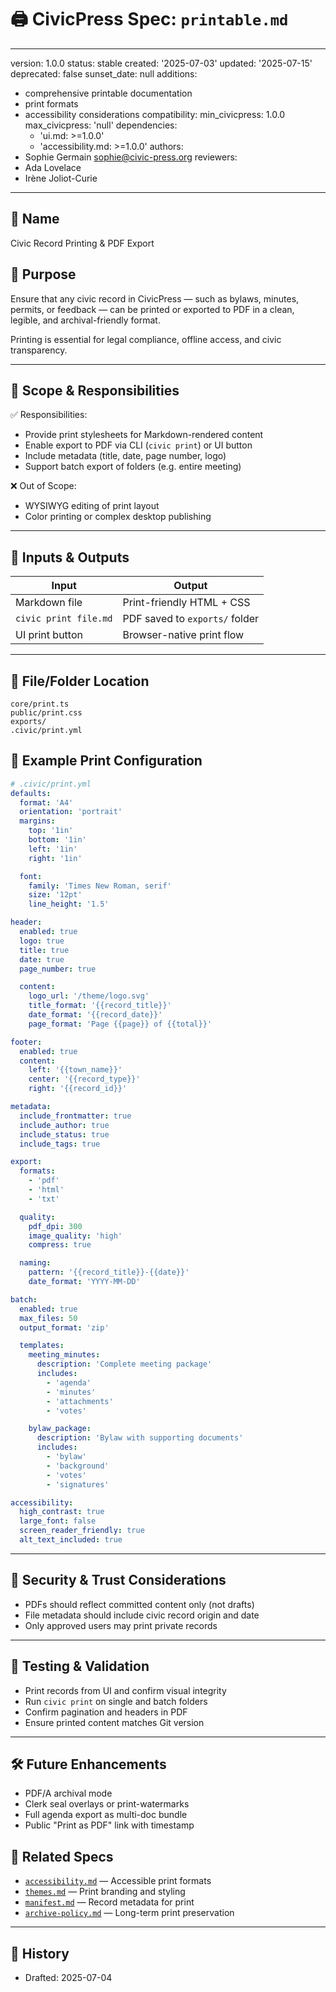 # 🖨️ CivicPress Spec: `printable.md`

---
version: 1.0.0
status: stable
created: '2025-07-03'
updated: '2025-07-15'
deprecated: false
sunset_date: null
additions:

- comprehensive printable documentation
- print formats
- accessibility considerations
compatibility:
  min_civicpress: 1.0.0
  max_civicpress: 'null'
  dependencies:
  - 'ui.md: >=1.0.0'
  - 'accessibility.md: >=1.0.0'
authors:
- Sophie Germain <sophie@civic-press.org>
reviewers:
- Ada Lovelace
- Irène Joliot-Curie

---

## 📛 Name

Civic Record Printing & PDF Export

## 🎯 Purpose

Ensure that any civic record in CivicPress — such as bylaws, minutes, permits,
or feedback — can be printed or exported to PDF in a clean, legible, and
archival-friendly format.

Printing is essential for legal compliance, offline access, and civic
transparency.

---

## 🧩 Scope & Responsibilities

✅ Responsibilities:

- Provide print stylesheets for Markdown-rendered content
- Enable export to PDF via CLI (`civic print`) or UI button
- Include metadata (title, date, page number, logo)
- Support batch export of folders (e.g. entire meeting)

❌ Out of Scope:

- WYSIWYG editing of print layout
- Color printing or complex desktop publishing

---

## 🔗 Inputs & Outputs

| Input                 | Output                         |
| --------------------- | ------------------------------ |
| Markdown file         | Print-friendly HTML + CSS      |
| `civic print file.md` | PDF saved to `exports/` folder |
| UI print button       | Browser-native print flow      |

---

## 📂 File/Folder Location

```
core/print.ts
public/print.css
exports/
.civic/print.yml
```

## 📝 Example Print Configuration

```yaml
# .civic/print.yml
defaults:
  format: 'A4'
  orientation: 'portrait'
  margins:
    top: '1in'
    bottom: '1in'
    left: '1in'
    right: '1in'

  font:
    family: 'Times New Roman, serif'
    size: '12pt'
    line_height: '1.5'

header:
  enabled: true
  logo: true
  title: true
  date: true
  page_number: true

  content:
    logo_url: '/theme/logo.svg'
    title_format: '{{record_title}}'
    date_format: '{{record_date}}'
    page_format: 'Page {{page}} of {{total}}'

footer:
  enabled: true
  content:
    left: '{{town_name}}'
    center: '{{record_type}}'
    right: '{{record_id}}'

metadata:
  include_frontmatter: true
  include_author: true
  include_status: true
  include_tags: true

export:
  formats:
    - 'pdf'
    - 'html'
    - 'txt'

  quality:
    pdf_dpi: 300
    image_quality: 'high'
    compress: true

  naming:
    pattern: '{{record_title}}-{{date}}'
    date_format: 'YYYY-MM-DD'

batch:
  enabled: true
  max_files: 50
  output_format: 'zip'

  templates:
    meeting_minutes:
      description: 'Complete meeting package'
      includes:
        - 'agenda'
        - 'minutes'
        - 'attachments'
        - 'votes'

    bylaw_package:
      description: 'Bylaw with supporting documents'
      includes:
        - 'bylaw'
        - 'background'
        - 'votes'
        - 'signatures'

accessibility:
  high_contrast: true
  large_font: false
  screen_reader_friendly: true
  alt_text_included: true
```

---

## 🔐 Security & Trust Considerations

- PDFs should reflect committed content only (not drafts)
- File metadata should include civic record origin and date
- Only approved users may print private records

---

## 🧪 Testing & Validation

- Print records from UI and confirm visual integrity
- Run `civic print` on single and batch folders
- Confirm pagination and headers in PDF
- Ensure printed content matches Git version

---

## 🛠️ Future Enhancements

- PDF/A archival mode
- Clerk seal overlays or print-watermarks
- Full agenda export as multi-doc bundle
- Public "Print as PDF" link with timestamp

## 🔗 Related Specs

- [`accessibility.md`](./accessibility.md) — Accessible print formats
- [`themes.md`](./themes.md) — Print branding and styling
- [`manifest.md`](./manifest.md) — Record metadata for print
- [`archive-policy.md`](./archive-policy.md) — Long-term print preservation

---

## 📅 History

- Drafted: 2025-07-04
